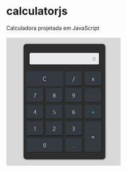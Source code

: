 # calculatorjs
Calculadora projetada em JavaScript <br><br>
<img src="https://github.com/perilo815/calculatorjs/blob/main/Captura%20de%20tela%202023-03-12%20191549.png?raw=true" width="300px"/>
